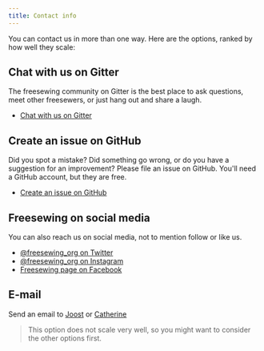 ```yaml
---
title: Contact info
---
```


You can contact us in more than one way. Here are the options, ranked by how well they scale:

## Chat with us on Gitter

The freesewing community on Gitter is the best place to ask questions, meet other freesewers, or just hang out and share a laugh.

- [Chat with us on Gitter](https://gitter.im/freesewing/freesewing)

## Create an issue on GitHub

Did you spot a mistake? Did something go wrong, or do you have a suggestion for an improvement? Please file an issue on GitHub. You'll need a GitHub account, but they are free.

- [Create an issue on GitHub](https://github.com/freesewing/website/issues/new)

## Freesewing on social media

You can also reach us on social media, not to mention follow or like us.

- [@freesewing_org on Twitter](https://twitter.com/intent/follow?screen_name=freesewing_org)
- [@freesewing_org on Instagram](https://www.instagram.com/freesewing_org/)
- [Freesewing page on Facebook](https://facebook.com/freesewing.org)

## E-mail

Send an email to [Joost](mailto:joost@decock.org?subject=Freesewing) or [Catherine](mailto:ji.catherine@gmail.com?subject=Freesewing)

> This option does not scale very well, so you might want to consider the other options first.